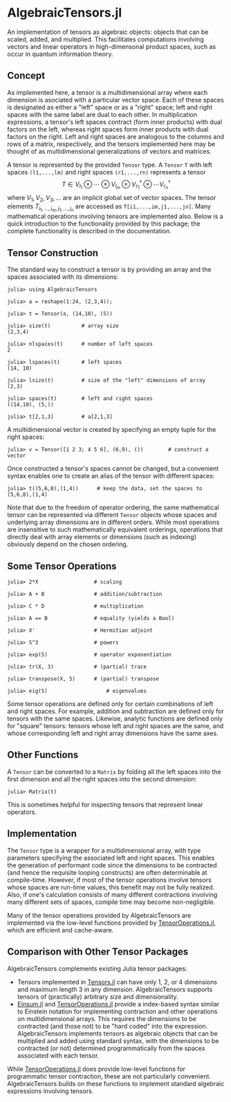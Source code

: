 # AlgebraicTensors.jl
An implementation of tensors as algebraic objects:  objects that can be scaled, added, and multiplied.  This facilitates computations involving vectors and linear operators in high-dimensonal product spaces, such as occur in quantum information theory.

## Concept
As implemented here, a tensor is a multidimensional array where each dimension is asociated with a particular vector space.  Each of these spaces is designated as either a "left" space or as a "right" space; left and right spaces with the same label are dual to each other. In multiplication expressions, a tensor's left spaces contract (form inner products) with dual factors on the left, whereas right spaces form inner products with dual factors on the right. Left and right spaces are analogous to the columns and rows of a matrix, respectively, and the tensors implemented here may be thought of as multidimensional generalizations of vectors and matrices.

A tensor is represented by the provided `Tensor` type. A `Tensor` `T` with left spaces `(l1,...,lm)` and right spaces `(r1,...,rn)` represents a tensor
 $$
 T \in V_{l_1} \otimes \cdots \otimes V_{l_m} \otimes V^\dagger_{r_1} \otimes \cdots V^\dagger_{r_n}
 $$
where $V_1, V_2, V_3, \ldots$ are an implicit global set of vector spaces. The tensor elements $T_{i_1,\ldots,i_m, j_1,\ldots,j_n}$ are accessed as `T[i1,...,im,j1,...,jn]`.  Many mathematical operations involving tensors are implemented also.  Below is a quick introduction to the functionality provided by this package; the complete functionality is described in the documentation.  


## Tensor Construction
The standard way to construct a tensor is by providing an array and the spaces associated with its dimensions:
```
julia> using AlgebraicTensors

julia> a = reshape(1:24, (2,3,4));

julia> t = Tensor(a, (14,10), (5))

julia> size(t)			# array size
(2,3,4)

julia> nlspaces(t)		# number of left spaces
2

julia> lspaces(t)		# left spaces
(14, 10)

julia> lsize(t)			# size of the "left" dimensions of array
(2,3)

julia> spaces(t)		# left and right spaces
((14,10), (5,))

julia> t[2,1,3]			# a[2,1,3]
```
A multidimensional vector is created by specifying an empty tuple for the right spaces:
```
julia> v = Tensor([1 2 3; 4 5 6], (6,9), ())		# construct a vector
```
Once constructed a tensor's spaces cannot be changed, but a convenient syntax enables one to create an alias of the tensor with different spaces:
```
julia> t((5,6,8),(1,4))      # keep the data, set the spaces to (5,6,8),(1,4)
```
Note that due to the freedom of operator ordering, the same mathematical tensor can be represented via different `Tensor` objects whose spaces and underlying array dimensions are in different orders. While most operations are insensitive to such mathematically equivalent orderings, operations that directly deal with array elements or dimensions (such as indexing) obviously depend on the chosen ordering. 

## Some Tensor Operations
```
julia> 2*X					# scaling

julia> A + B				# addition/subtraction

julia> C * D				# multiplication

julia> A == B				# equality (yields a Bool)

julia> X'					# Hermitian adjoint

julia> S^3					# powers

julia> exp(S)				# operator exponentiation

julia> tr(X, 3)				# (partial) trace

julia> transpose(X, 5)		# (partial) transpose

julia> eig(S)					# eigenvalues
```
Some tensor operations are defined only for certain combinations of left and right spaces.  For example, addition and subtraction are defined only for tensors with the same spaces.  Likewise, analytic functions are defined only for "square" tensors: tensors whose left and right spaces are the same, and whose corresponding left and right array dimensions have the same axes.


## Other Functions

A `Tensor` can be converted to a `Matrix` by folding all the left spaces into the first dimension and all the right spaces into the second dimension:
```
julia> Matrix(t)
```
This is sometimes helpful for inspecting tensors that represent linear operators.


## Implementation

The `Tensor` type is a wrapper for a multidimensional array, with type parameters specifying the associated left and right spaces.  This enables the generation of performant code since the dimensions to be contracted (and hence the requisite looping constructs) are often determinable at compile-time.  However, if most of the tensor operations involve tensors whose spaces are run-time values, this benefit may not be fully realized.  Also, if one's calculation consists of many different contractions involving many different sets of spaces, compile time may become non-negligible.

Many of the tensor operations provided by AlgebraicTensors are implemented via the low-level functions provided by [TensorOperations.jl](https://github.com/Jutho/TensorOperations.jl), which are efficient and cache-aware.



## Comparison with Other Tensor Packages

AlgebraicTensors complements existing Julia tensor packages:
 * Tensors implemented in [Tensors.jl](https://github.com/Ferrite-FEM/Tensors.jl) can have only 1, 2, or 4 dimensions and maximum length 3 in any dimension.  AlgebraicTensors supports tensors of (practically) arbitrary size and dimensionality.
 * [Einsum.jl](https://github.com/ahwillia/Einsum.jl) and [TensorOperations.jl](https://github.com/Jutho/TensorOperations.jl) provide a index-based syntax similar to Einstein notation for implementing contraction and other operations on multidimensional arrays.  This requires the dimensions to be contracted (and those not) to be "hard coded" into the expression. AlgebraicTensors implements tensors as algebraic objects that can be multiplied and added using standard syntax, with the dimensions to be contracted (or not) determined programmatically from the spaces associated with each tensor. 
 
 While [TensorOperations.jl](https://github.com/Jutho/TensorOperations.jl) does provide low-level functions for programmatic tensor contraction, these are not particularly convenient. AlgebraicTensors builds on these functions to implement standard algebraic expressions involving tensors.
  